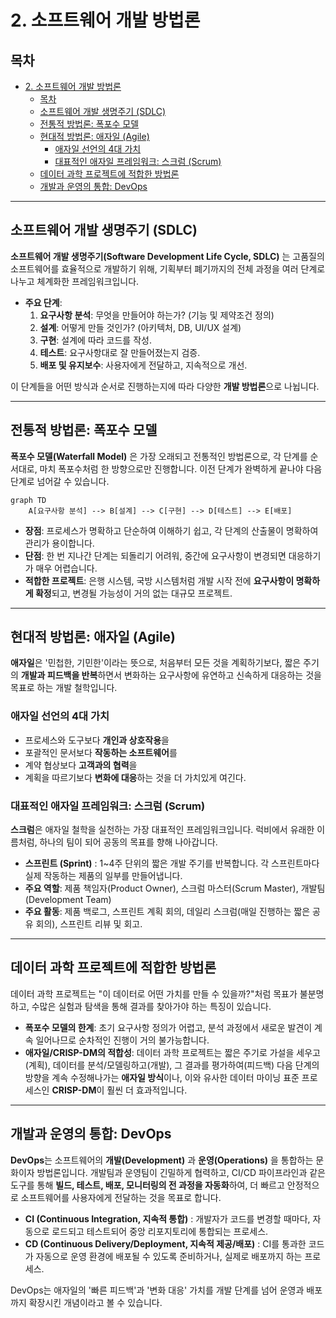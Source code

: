 # 2. 소프트웨어 개발 방법론

## 목차
- [2. 소프트웨어 개발 방법론](#2-소프트웨어-개발-방법론)
  - [목차](#목차)
  - [소프트웨어 개발 생명주기 (SDLC)](#소프트웨어-개발-생명주기-sdlc)
  - [전통적 방법론: 폭포수 모델](#전통적-방법론-폭포수-모델)
  - [현대적 방법론: 애자일 (Agile)](#현대적-방법론-애자일-agile)
    - [애자일 선언의 4대 가치](#애자일-선언의-4대-가치)
    - [대표적인 애자일 프레임워크: 스크럼 (Scrum)](#대표적인-애자일-프레임워크-스크럼-scrum)
  - [데이터 과학 프로젝트에 적합한 방법론](#데이터-과학-프로젝트에-적합한-방법론)
  - [개발과 운영의 통합: DevOps](#개발과-운영의-통합-devops)

---

## 소프트웨어 개발 생명주기 (SDLC)

**소프트웨어 개발 생명주기(Software Development Life Cycle, SDLC)** 는 고품질의 소프트웨어를 효율적으로 개발하기 위해, 기획부터 폐기까지의 전체 과정을 여러 단계로 나누고 체계화한 프레임워크입니다.

- **주요 단계**:
    1.  **요구사항 분석**: 무엇을 만들어야 하는가? (기능 및 제약조건 정의)
    2.  **설계**: 어떻게 만들 것인가? (아키텍처, DB, UI/UX 설계)
    3.  **구현**: 설계에 따라 코드를 작성.
    4.  **테스트**: 요구사항대로 잘 만들어졌는지 검증.
    5.  **배포 및 유지보수**: 사용자에게 전달하고, 지속적으로 개선.

이 단계들을 어떤 방식과 순서로 진행하는지에 따라 다양한 **개발 방법론**으로 나뉩니다.

---

## 전통적 방법론: 폭포수 모델

**폭포수 모델(Waterfall Model)** 은 가장 오래되고 전통적인 방법론으로, 각 단계를 순서대로, 마치 폭포수처럼 한 방향으로만 진행합니다. 이전 단계가 완벽하게 끝나야 다음 단계로 넘어갈 수 있습니다.

```mermaid
graph TD
    A[요구사항 분석] --> B[설계] --> C[구현] --> D[테스트] --> E[배포]
```

- **장점**: 프로세스가 명확하고 단순하여 이해하기 쉽고, 각 단계의 산출물이 명확하여 관리가 용이합니다.
- **단점**: 한 번 지나간 단계는 되돌리기 어려워, 중간에 요구사항이 변경되면 대응하기가 매우 어렵습니다.
- **적합한 프로젝트**: 은행 시스템, 국방 시스템처럼 개발 시작 전에 **요구사항이 명확하게 확정**되고, 변경될 가능성이 거의 없는 대규모 프로젝트.

---

## 현대적 방법론: 애자일 (Agile)

**애자일**은 '민첩한, 기민한'이라는 뜻으로, 처음부터 모든 것을 계획하기보다, 짧은 주기의 **개발과 피드백을 반복**하면서 변화하는 요구사항에 유연하고 신속하게 대응하는 것을 목표로 하는 개발 철학입니다.

### 애자일 선언의 4대 가치

- 프로세스와 도구보다 **개인과 상호작용**을
- 포괄적인 문서보다 **작동하는 소프트웨어**를
- 계약 협상보다 **고객과의 협력**을
- 계획을 따르기보다 **변화에 대응**하는 것을 더 가치있게 여긴다.

### 대표적인 애자일 프레임워크: 스크럼 (Scrum)

**스크럼**은 애자일 철학을 실천하는 가장 대표적인 프레임워크입니다. 럭비에서 유래한 이름처럼, 하나의 팀이 되어 공동의 목표를 향해 나아갑니다.

- **스프린트 (Sprint)** : 1~4주 단위의 짧은 개발 주기를 반복합니다. 각 스프린트마다 실제 작동하는 제품의 일부를 만들어냅니다.
- **주요 역할**: 제품 책임자(Product Owner), 스크럼 마스터(Scrum Master), 개발팀(Development Team)
- **주요 활동**: 제품 백로그, 스프린트 계획 회의, 데일리 스크럼(매일 진행하는 짧은 공유 회의), 스프린트 리뷰 및 회고.

---

## 데이터 과학 프로젝트에 적합한 방법론

데이터 과학 프로젝트는 "이 데이터로 어떤 가치를 만들 수 있을까?"처럼 목표가 불분명하고, 수많은 실험과 탐색을 통해 결과를 찾아가야 하는 특징이 있습니다.

- **폭포수 모델의 한계**: 초기 요구사항 정의가 어렵고, 분석 과정에서 새로운 발견이 계속 일어나므로 순차적인 진행이 거의 불가능합니다.
- **애자일/CRISP-DM의 적합성**: 데이터 과학 프로젝트는 짧은 주기로 가설을 세우고(계획), 데이터를 분석/모델링하고(개발), 그 결과를 평가하여(피드백) 다음 단계의 방향을 계속 수정해나가는 **애자일 방식**이나, 이와 유사한 데이터 마이닝 표준 프로세스인 **CRISP-DM**이 훨씬 더 효과적입니다.

---

## 개발과 운영의 통합: DevOps

**DevOps**는 소프트웨어의 **개발(Development)** 과 **운영(Operations)** 을 통합하는 문화이자 방법론입니다. 개발팀과 운영팀이 긴밀하게 협력하고, CI/CD 파이프라인과 같은 도구를 통해 **빌드, 테스트, 배포, 모니터링의 전 과정을 자동화**하여, 더 빠르고 안정적으로 소프트웨어를 사용자에게 전달하는 것을 목표로 합니다.

- **CI (Continuous Integration, 지속적 통합)** : 개발자가 코드를 변경할 때마다, 자동으로 로드되고 테스트되어 중앙 리포지토리에 통합되는 프로세스.
- **CD (Continuous Delivery/Deployment, 지속적 제공/배포)** : CI를 통과한 코드가 자동으로 운영 환경에 배포될 수 있도록 준비하거나, 실제로 배포까지 하는 프로세스.

DevOps는 애자일의 '빠른 피드백'과 '변화 대응' 가치를 개발 단계를 넘어 운영과 배포까지 확장시킨 개념이라고 볼 수 있습니다.